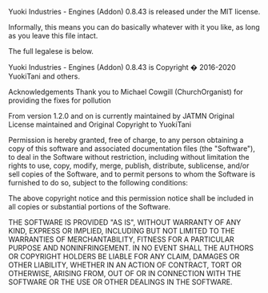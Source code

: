 Yuoki Industries - Engines (Addon) 0.8.43 is released under the MIT license.

Informally, this means you can 
do basically whatever with it you like, as long as you leave this file intact.

The full legalese is below.

Yuoki Industries - Engines (Addon) 0.8.43 is Copyright � 2016-2020 YuokiTani and others.

Acknowledgements
Thank you to Michael Cowgill (ChurchOrganist) for providing the fixes for pollution

From version 1.2.0 and on is currently maintained by JATMN
Original License maintained and Original Copyright to YuokiTani

Permission is hereby granted, free of charge, to any person obtaining a copy of
this software and associated documentation files (the "Software"), to deal in
the Software without restriction, including without limitation the rights to
use, copy, modify, merge, publish, distribute, sublicense, and/or sell copies
of the Software, and to permit persons to whom the Software is furnished to do
so, subject to the following conditions:

The above copyright notice and this permission notice shall be included in all
copies or substantial portions of the Software.

THE SOFTWARE IS PROVIDED "AS IS", WITHOUT WARRANTY OF ANY KIND, EXPRESS OR
IMPLIED, INCLUDING BUT NOT LIMITED TO THE WARRANTIES OF MERCHANTABILITY,
FITNESS FOR A PARTICULAR PURPOSE AND NONINFRINGEMENT. IN NO EVENT SHALL THE
AUTHORS OR COPYRIGHT HOLDERS BE LIABLE FOR ANY CLAIM, DAMAGES OR OTHER
LIABILITY, WHETHER IN AN ACTION OF CONTRACT, TORT OR OTHERWISE, ARISING
FROM, OUT OF OR IN CONNECTION WITH THE SOFTWARE OR THE USE OR OTHER
DEALINGS IN THE SOFTWARE.
